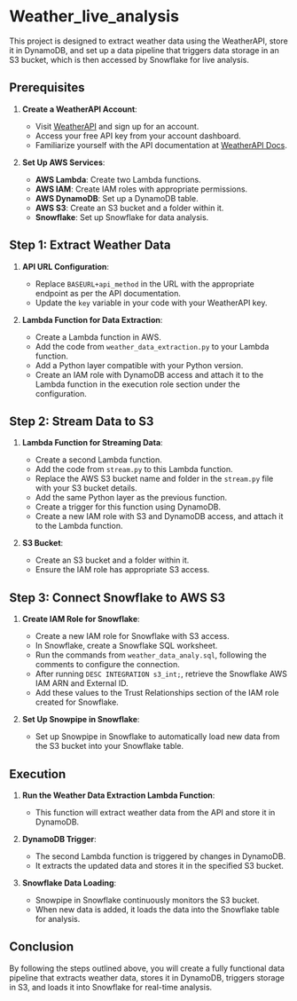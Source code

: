 # Weather_live_analysis
This project is designed to extract weather data using the WeatherAPI, store it in DynamoDB, and set up a data pipeline that triggers data storage in an S3 bucket, which is then accessed by Snowflake for live analysis.

## Prerequisites

1. **Create a WeatherAPI Account**:
   - Visit [WeatherAPI](https://www.weatherapi.com/) and sign up for an account.
   - Access your free API key from your account dashboard.
   - Familiarize yourself with the API documentation at [WeatherAPI Docs](https://www.weatherapi.com/docs/).

2. **Set Up AWS Services**:
   - **AWS Lambda**: Create two Lambda functions.
   - **AWS IAM**: Create IAM roles with appropriate permissions.
   - **AWS DynamoDB**: Set up a DynamoDB table.
   - **AWS S3**: Create an S3 bucket and a folder within it.
   - **Snowflake**: Set up Snowflake for data analysis.

## Step 1: Extract Weather Data

1. **API URL Configuration**:
   - Replace `BASEURL+api_method` in the URL with the appropriate endpoint as per the API documentation.
   - Update the `key` variable in your code with your WeatherAPI key.

2. **Lambda Function for Data Extraction**:
   - Create a Lambda function in AWS.
   - Add the code from `weather_data_extraction.py` to your Lambda function.
   - Add a Python layer compatible with your Python version.
   - Create an IAM role with DynamoDB access and attach it to the Lambda function in the execution role section under the configuration.

## Step 2: Stream Data to S3

1. **Lambda Function for Streaming Data**:
   - Create a second Lambda function.
   - Add the code from `stream.py` to this Lambda function.
   - Replace the AWS S3 bucket name and folder in the `stream.py` file with your S3 bucket details.
   - Add the same Python layer as the previous function.
   - Create a trigger for this function using DynamoDB.
   - Create a new IAM role with S3 and DynamoDB access, and attach it to the Lambda function.

2. **S3 Bucket**:
   - Create an S3 bucket and a folder within it.
   - Ensure the IAM role has appropriate S3 access.

## Step 3: Connect Snowflake to AWS S3

1. **Create IAM Role for Snowflake**:
   - Create a new IAM role for Snowflake with S3 access.
   - In Snowflake, create a Snowflake SQL worksheet.
   - Run the commands from `weather_data_analy.sql`, following the comments to configure the connection.
   - After running `DESC INTEGRATION s3_int;`, retrieve the Snowflake AWS IAM ARN and External ID.
   - Add these values to the Trust Relationships section of the IAM role created for Snowflake.

2. **Set Up Snowpipe in Snowflake**:
   - Set up Snowpipe in Snowflake to automatically load new data from the S3 bucket into your Snowflake table.

## Execution

1. **Run the Weather Data Extraction Lambda Function**:
   - This function will extract weather data from the API and store it in DynamoDB.

2. **DynamoDB Trigger**:
   - The second Lambda function is triggered by changes in DynamoDB.
   - It extracts the updated data and stores it in the specified S3 bucket.

3. **Snowflake Data Loading**:
   - Snowpipe in Snowflake continuously monitors the S3 bucket.
   - When new data is added, it loads the data into the Snowflake table for analysis.

## Conclusion

By following the steps outlined above, you will create a fully functional data pipeline that extracts weather data, stores it in DynamoDB, triggers storage in S3, and loads it into Snowflake for real-time analysis.
